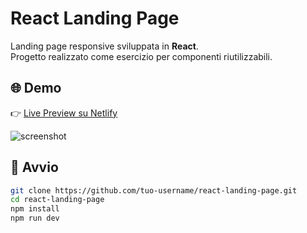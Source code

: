 # React Landing Page

Landing page responsive sviluppata in **React**.  
Progetto realizzato come esercizio per componenti riutilizzabili.

## 🌐 Demo

👉 [Live Preview su Netlify](https://reactlandingone.netlify.app/)

![screenshot](./images/screenshot.webp)

## 🚀 Avvio

```bash
git clone https://github.com/tuo-username/react-landing-page.git
cd react-landing-page
npm install
npm run dev
```
